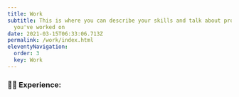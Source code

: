 ```yaml
---
title: Work
subtitle: This is where you can describe your skills and talk about projects
  you've worked on
date: 2021-03-15T06:33:06.713Z
permalink: /work/index.html
eleventyNavigation:
  order: 3
  key: Work
---
```

### 👩‍💻 Experience:
<!--
#### Tesla

**Senior Software Engineer** *(2019 - Current)*

* Collaborated with Elon Musk on 80,000 unique projects
* Invented the Cyber Truck

#### Microsoft

**Software Engineer** *(2014 - 2019)*

* Maintained legacy Internet Explorer for 5 long years

- - -

### 📚 Education:

#### Harvard

**PhD Astronomy** *(2014 - 2015)*

* Graduated top of my class when I was only 12 years old
* Won Nobel Prize -->